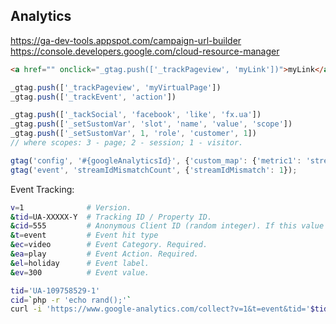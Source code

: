 Analytics
-

https://ga-dev-tools.appspot.com/campaign-url-builder
https://console.developers.google.com/cloud-resource-manager

````html
<a href="" onclick="_gtag.push(['_trackPageview', 'myLink'])">myLink</a>
````

````js
_gtag.push(['_trackPageview', 'myVirtualPage'])
_gtag.push(['_trackEvent', 'action'])

_gtag.push(['_tackSocial', 'facebook', 'like', 'fx.ua'])
_gtag.push(['_setSustomVar', 'slot', 'name', 'value', 'scope'])
_gtag.push(['_setSustomVar', 1, 'role', 'customer', 1])
// where scopes: 3 - page; 2 - session; 1 - visitor.
````

````js
gtag('config', '#{googleAnalyticsId}', {'custom_map': {'metric1': 'streamIdMismatch'}});
gtag('event', 'streamIdMismatchCount', {'streamIdMismatch': 1});
````

Event Tracking:
````sh
v=1              # Version.
&tid=UA-XXXXX-Y  # Tracking ID / Property ID.
&cid=555         # Anonymous Client ID (random integer). If this value not changed - total count in GA report will not change.
&t=event         # Event hit type
&ec=video        # Event Category. Required.
&ea=play         # Event Action. Required.
&el=holiday      # Event label.
&ev=300          # Event value.

tid='UA-109758529-1'
cid=`php -r 'echo rand();'`
curl -i 'https://www.google-analytics.com/collect?v=1&t=event&tid='$tid'&cid='$cid'&ec=shellClick&ea=click.shell&el=cli&ev=1'
````
